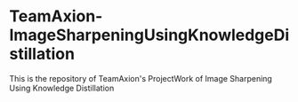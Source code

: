 # TeamAxion-ImageSharpeningUsingKnowledgeDistillation
This is the repository of TeamAxion's ProjectWork of Image Sharpening Using Knowledge Distillation
